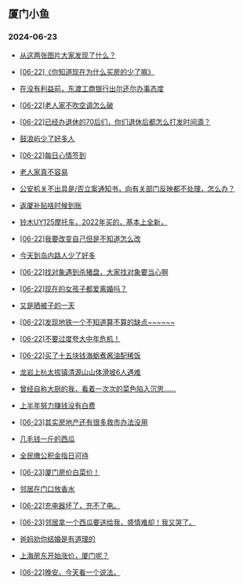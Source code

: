 ## 厦门小鱼 
### 2024-06-23

+ [从这两张图片大家发现了什么？](http://bbs.xmfish.com/read-htm-tid-18208272.html)

+ [[06-22]《你知道现在为什么买房的少了嘛》](http://bbs.xmfish.com/read-htm-tid-18208376.html)

+ [在没有利益前，东渡工商银行出尔还尔办事态度](http://bbs.xmfish.com/read-htm-tid-18208218.html)

+ [[06-22]老人家不吹空调怎么破](http://bbs.xmfish.com/read-htm-tid-18208300.html)

+ [[06-22]已经办退休的70后们，你们退休后都怎么打发时间滴？](http://bbs.xmfish.com/read-htm-tid-18208489.html)

+ [鼓浪屿少了好多人](http://bbs.xmfish.com/read-htm-tid-18208383.html)

+ [[06-22]每日心情签到](http://bbs.xmfish.com/read-htm-tid-18208217.html)

+ [老人家真不容易](http://bbs.xmfish.com/read-htm-tid-18208484.html)

+ [公安机关不出具是/否立案通知书，向有关部门反映都不处理，怎么办？](http://bbs.xmfish.com/read-htm-tid-18208319.html)

+ [返厦补贴啥时候到账](http://bbs.xmfish.com/read-htm-tid-18208255.html)

+ [铃木UY125摩托车，2022年买的，基本上全新，](http://bbs.xmfish.com/read-htm-tid-18208343.html)

+ [[06-22]我要改变自己但是不知道怎么改](http://bbs.xmfish.com/read-htm-tid-18208259.html)

+ [今天到岛内路人少了好多](http://bbs.xmfish.com/read-htm-tid-18208388.html)

+ [[06-22]找对象遇到杀猪盘，大家找对象要当心啊](http://bbs.xmfish.com/read-htm-tid-18208596.html)

+ [[06-22]现在的女孩子都爱离婚吗？](http://bbs.xmfish.com/read-htm-tid-18208584.html)

+ [又是晒被子的一天](http://bbs.xmfish.com/read-htm-tid-18208363.html)

+ [[06-22]发现地铁一个不知道算不算的缺点~~~~~~](http://bbs.xmfish.com/read-htm-tid-18208663.html)

+ [[06-22]不要过度夸大中年危机！](http://bbs.xmfish.com/read-htm-tid-18208726.html)

+ [[06-22]买了十五块钱海蛎煮酱油配稀饭](http://bbs.xmfish.com/read-htm-tid-18208386.html)

+ [龙岩上杭太拔镇清源山山体滑坡6人遇难](http://bbs.xmfish.com/read-htm-tid-18208630.html)

+ [曾经自称大厨的我，看着一次次的菜色陷入沉思……](http://bbs.xmfish.com/read-htm-tid-18208655.html)

+ [上半年努力赚钱没有白费](http://bbs.xmfish.com/read-htm-tid-18208579.html)

+ [[06-23]其实房地产还有很多救市办法没用](http://bbs.xmfish.com/read-htm-tid-18208773.html)

+ [几毛钱一斤的西瓜](http://bbs.xmfish.com/read-htm-tid-18208717.html)

+ [全民缴公积金指日可待](http://bbs.xmfish.com/read-htm-tid-18208701.html)

+ [[06-23]厦门房价白菜价！](http://bbs.xmfish.com/read-htm-tid-18208957.html)

+ [邻居在门口放香水](http://bbs.xmfish.com/read-htm-tid-18208791.html)

+ [[06-22]充电器坏了，充不了电。](http://bbs.xmfish.com/read-htm-tid-18208632.html)

+ [[06-23]邻居拿一个西瓜要送给我，盛情难却！我又哭了。](http://bbs.xmfish.com/read-htm-tid-18208783.html)

+ [爸妈劝你结婚是有道理的](http://bbs.xmfish.com/read-htm-tid-18208709.html)

+ [上海房东开始涨价，厦门呢？](http://bbs.xmfish.com/read-htm-tid-18208972.html)

+ [[06-22]晚安。今天看一个说法。](http://bbs.xmfish.com/read-htm-tid-18208704.html)


